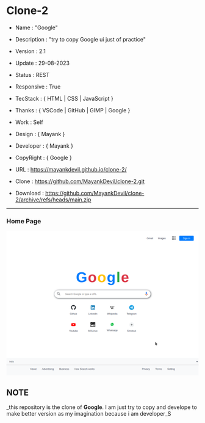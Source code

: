 # Clone-2

- Name : "Google"

- Description : "try to copy Google ui just of practice"

- Version : 2.1

- Update : 29-08-2023

- Status : REST

- Responsive : True

- TecStack : { HTML | CSS | JavaScript }

- Thanks : { VSCode | GitHub | GIMP | Google }

- Work : Self

- Design : { Mayank }

- Developer : { Mayank }

- CopyRight : { Google }

- URL : https://mayankdevil.github.io/clone-2/

- Clone : https://github.com/MayankDevil/clone-2.git

- Download : https://github.com/MayankDevil/clone-2/archive/refs/heads/main.zip

---

### Home Page

![HomPage](./data/googleHome.png "HomePage")

## NOTE

_this repository is the clone of **Google**. I am just try to copy and develope to make better version as my imagination because i am developer_S


